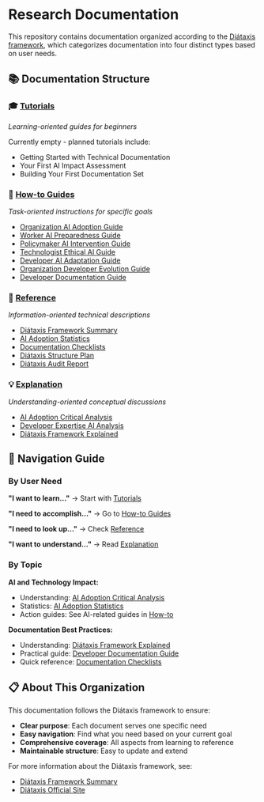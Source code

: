 # Research Documentation

This repository contains documentation organized according to the [Diátaxis framework](https://diataxis.fr/), which categorizes documentation into four distinct types based on user needs.

## 📚 Documentation Structure

### 🎓 [Tutorials](./tutorials/)
*Learning-oriented guides for beginners*

Currently empty - planned tutorials include:
- Getting Started with Technical Documentation
- Your First AI Impact Assessment
- Building Your First Documentation Set

### 🔧 [How-to Guides](./how-to/)
*Task-oriented instructions for specific goals*

- [Organization AI Adoption Guide](./how-to/organization-ai-adoption-guide.md)
- [Worker AI Preparedness Guide](./how-to/worker-ai-preparedness-guide.md)
- [Policymaker AI Intervention Guide](./how-to/policymaker-ai-intervention-guide.md)
- [Technologist Ethical AI Guide](./how-to/technologist-ethical-ai-guide.md)
- [Developer AI Adaptation Guide](./how-to/developer-ai-adaptation-guide.md)
- [Organization Developer Evolution Guide](./how-to/organization-developer-evolution-guide.md)
- [Developer Documentation Guide](./how-to/developer-documentation-guide.md)

### 📖 [Reference](./reference/)
*Information-oriented technical descriptions*

- [Diátaxis Framework Summary](./reference/diataxis-summary.md)
- [AI Adoption Statistics](./reference/ai-adoption-statistics.md)
- [Documentation Checklists](./reference/documentation-checklists.md)
- [Diátaxis Structure Plan](./reference/diataxis-structure.md)
- [Diátaxis Audit Report](./reference/diataxis-audit-report.md)

### 💡 [Explanation](./explanation/)
*Understanding-oriented conceptual discussions*

- [AI Adoption Critical Analysis](./explanation/ai_adoption_critical_analysis.md)
- [Developer Expertise AI Analysis](./explanation/developer_expertise_ai_analysis.md)
- [Diátaxis Framework Explained](./explanation/diataxis-framework-explained.md)

## 🧭 Navigation Guide

### By User Need

**"I want to learn..."** → Start with [Tutorials](./tutorials/)

**"I need to accomplish..."** → Go to [How-to Guides](./how-to/)

**"I need to look up..."** → Check [Reference](./reference/)

**"I want to understand..."** → Read [Explanation](./explanation/)

### By Topic

**AI and Technology Impact:**
- Understanding: [AI Adoption Critical Analysis](./explanation/ai_adoption_critical_analysis.md)
- Statistics: [AI Adoption Statistics](./reference/ai-adoption-statistics.md)
- Action guides: See AI-related guides in [How-to](./how-to/)

**Documentation Best Practices:**
- Understanding: [Diátaxis Framework Explained](./explanation/diataxis-framework-explained.md)
- Practical guide: [Developer Documentation Guide](./how-to/developer-documentation-guide.md)
- Quick reference: [Documentation Checklists](./reference/documentation-checklists.md)

## 📋 About This Organization

This documentation follows the Diátaxis framework to ensure:
- **Clear purpose**: Each document serves one specific need
- **Easy navigation**: Find what you need based on your current goal
- **Comprehensive coverage**: All aspects from learning to reference
- **Maintainable structure**: Easy to update and extend

For more information about the Diátaxis framework, see:
- [Diátaxis Framework Summary](./reference/diataxis-summary.md)
- [Diátaxis Official Site](https://diataxis.fr/)